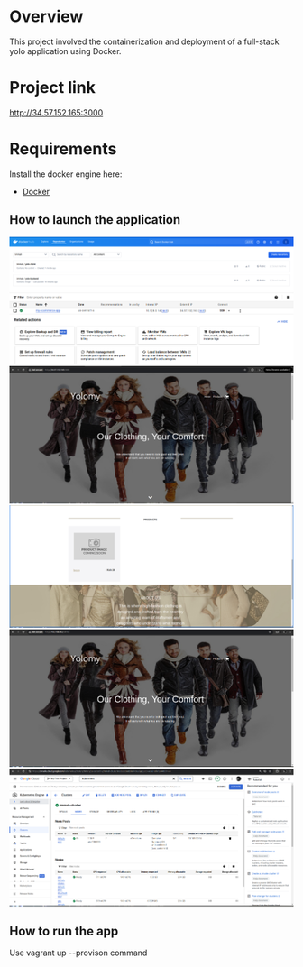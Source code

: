 # Overview
This project involved the containerization and deployment of a full-stack yolo application using Docker.

# Project link
http://34.57.152.165:3000


# Requirements
Install the docker engine here:
- [Docker](https://docs.docker.com/engine/install/) 

## How to launch the application 


![Alt text](image.png)
![Alt text](image3.png)
![Alt text](image2.png)
![Alt text](image4.png)
![Alt text](image5.png)
![alt text](image6.png)

## How to run the app
Use vagrant up --provison command
